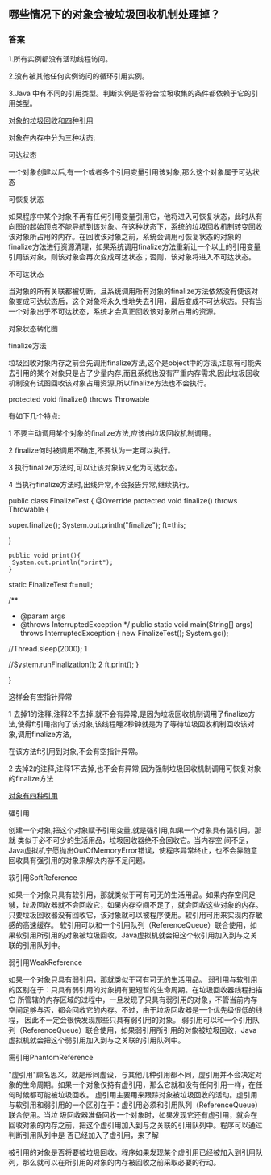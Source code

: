 
## 哪些情况下的对象会被垃圾回收机制处理掉？

### 答案
	
1.所有实例都没有活动线程访问。

2.没有被其他任何实例访问的循环引用实例。

3.Java 中有不同的引用类型。判断实例是否符合垃圾收集的条件都依赖于它的引用类型。


[对象的垃圾回收和四种引用](https://blog.csdn.net/erica_1230/article/details/43883105)

[对象在内存中分为三种状态:]()

可达状态

一个对象创建以后,有一个或者多个引用变量引用该对象,那么这个对象属于可达状态

 

可恢复状态

如果程序中某个对象不再有任何引用变量引用它，他将进入可恢复状态，此时从有向图的起始顶点不能导航到该对象。在这种状态下，系统的垃圾回收机制转变回收该对象所占用的内存。在回收该对象之前，系统会调用可恢复状态的对象的finalize方法进行资源清理，如果系统调用finalize方法重新让一个以上的引用变量引用该对象，则该对象会再次变成可达状态；否则，该对象将进入不可达状态。

 
不可达状态

当对象的所有关联都被切断，且系统调用所有对象的finalize方法依然没有使该对象变成可达状态后，这个对象将永久性地失去引用，最后变成不可达状态。只有当一个对象出于不可达状态，系统才会真正回收该对象所占用的资源。

对象状态转化图

finalize方法

垃圾回收对象内存之前会先调用finalize方法,这个是object中的方法,注意有可能失去引用的某个对象只是占了少量内存,而且系统也没有严重内存需求,因此垃圾回收机制没有试图回收该对象占用资源,所以finalize方法也不会执行。

protected void finalize() throws Throwable

有如下几个特点:

1 不要主动调用某个对象的finalize方法,应该由垃圾回收机制调用。

2  finalize何时被调用不确定,不要认为一定可以执行。

3  执行finalize方法时,可以让该对象转又化为可达状态。

4  当执行finalize方法时,出线异常,不会报告异常,继续执行。

 

public class FinalizeTest {
 @Override
 protected void finalize() throws Throwable {
 
  super.finalize();
     System.out.println("finalize");
  ft=this;
  
 }

    public void print(){
     System.out.println("print");
    }

 static FinalizeTest  ft=null;
 
 
 
 /**
  * @param args
  * @throws InterruptedException
  */
 public static void main(String[] args) throws InterruptedException {
    new FinalizeTest();
     System.gc();

   //Thread.sleep(2000);   1

  //System.runFinalization();  2
          ft.print();
 }

}

 

这样会有空指针异常

1   去掉1的注释,注释2不去掉,就不会有异常,是因为垃圾回收机制调用了finalize方法,使得ft引用指向了该对象,该线程睡2秒钟就是为了等待垃圾回收机制回收该对象,调用finalize方法,

在该方法ft引用到对象,不会有空指针异常。

2   去掉2的注释,注释1不去掉,也不会有异常,因为强制垃圾回收机制调用可恢复对象的finalize方法



[对象有四种引用]()

强引用

创建一个对象,把这个对象赋予引用变量,就是强引用,如果一个对象具有强引用，那就 类似于必不可少的生活用品，垃圾回收器绝不会回收它。当内存空 间不足，Java虚拟机宁愿抛出OutOfMemoryError错误，使程序异常终止，也不会靠随意回收具有强引用的对象来解决内存不足问题。

 

软引用SoftReference

如果一个对象只具有软引用，那就类似于可有可无的生活用品。如果内存空间足够，垃圾回收器就不会回收它，如果内存空间不足了，就会回收这些对象的内存。只要垃圾回收器没有回收它，该对象就可以被程序使用。软引用可用来实现内存敏感的高速缓存。
软引用可以和一个引用队列（ReferenceQueue）联合使用，如果软引用所引用的对象被垃圾回收，Java虚拟机就会把这个软引用加入到与之关联的引用队列中。

 

弱引用WeakReference

如果一个对象只具有弱引用，那就类似于可有可无的生活用品。 弱引用与软引用的区别在于：只具有弱引用的对象拥有更短暂的生命周期。在垃圾回收器线程扫描它 所管辖的内存区域的过程中，一旦发现了只具有弱引用的对象，不管当前内存空间足够与否，都会回收它的内存。不过，由于垃圾回收器是一个优先级很低的线程， 因此不一定会很快发现那些只具有弱引用的对象。
弱引用可以和一个引用队列（ReferenceQueue）联合使用，如果弱引用所引用的对象被垃圾回收，Java虚拟机就会把这个弱引用加入到与之关联的引用队列中。

 

需引用PhantomReference

"虚引用"顾名思义，就是形同虚设，与其他几种引用都不同，虚引用并不会决定对象的生命周期。如果一个对象仅持有虚引用，那么它就和没有任何引用一样，在任何时候都可能被垃圾回收。
虚引用主要用来跟踪对象被垃圾回收的活动。虚引用与软引用和弱引用的一个区别在于：虚引用必须和引用队列（ReferenceQueue）联合使用。当垃 圾回收器准备回收一个对象时，如果发现它还有虚引用，就会在回收对象的内存之前，把这个虚引用加入到与之关联的引用队列中。程序可以通过判断引用队列中是 否已经加入了虚引用，来了解

被引用的对象是否将要被垃圾回收。程序如果发现某个虚引用已经被加入到引用队列，那么就可以在所引用的对象的内存被回收之前采取必要的行动。